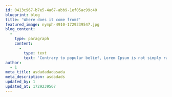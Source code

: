```yaml
---
id: 0413c967-b7e5-4a67-abb9-1ef05ac99c40
blueprint: blog
title: 'Where does it come from?'
featured_image: nymph-4910-1729239547.jpg
blog_content:
  -
    type: paragraph
    content:
      -
        type: text
        text: 'Contrary to popular belief, Lorem Ipsum is not simply random text. It has roots in a piece of classical Latin literature from 45 BC, making it over 2000 years old. Richard McClintock, a Latin professor at Hampden-Sydney College in Virginia, looked up one of the more obscure Latin words, consectetur, from a Lorem Ipsum passage, and going through the cites of the word in classical literature, discovered the undoubtable source. Lorem Ipsum comes from sections 1.10.32 and 1.10.33 of "de Finibus Bonorum et Malorum" (The Extremes of Good and Evil) by Cicero, written in 45 BC. This book is a treatise on the theory of ethics, very popular during the Renaissance. The first line of Lorem Ipsum, "Lorem ipsum dolor sit amet..", comes from a line in section 1.10.32.'
author:
  - 1
meta_title: asdadadadasada
meta_description: asdadads
updated_by: 1
updated_at: 1729239567
---
```

